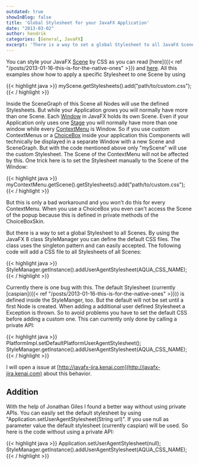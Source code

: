 ```yaml
---
outdated: true
showInBlog: false
title: 'Global Stylesheet for your JavaFX Application'
date: "2013-03-02"
author: hendrik
categories: [General, JavaFX]
excerpt: 'There is a way to set a global Stylesheet to all JavaFX Scenes in your app. By using the JavaFX 8 class StyleManager you can define the default CSS files.'
---
```

You can style your JavaFX [Scene](http://docs.oracle.com/javafx/2/api/javafx/scene/Scene.html) by CSS as you can read [here]({{< ref "/posts/2013-01-16-this-is-for-the-native-ones" >}}) and [here](http://docs.oracle.com/javafx/2/css_tutorial/jfxpub-css_tutorial.htm). All this examples show how to apply a specific Stylesheet to one Scene by using

{{< highlight java >}}
myScene.getStylesheets().add("path/to/custom.css");
{{< / highlight >}}

Inside the SceneGraph of this Scene all Nodes will use the defined Stylesheets. But while your Application grows you will normally have more than one Scene. Each [Window](http://docs.oracle.com/javafx/2/api/javafx/stage/Window.html) in JavaFX holds its own Scene. Even if your Application only uses one [Stage](http://docs.oracle.com/javafx/2/api/javafx/stage/Stage.html) you will normally have more than one window while every [ContextMenu](http://docs.oracle.com/javafx/2/api/javafx/scene/control/ContextMenu.html) is Window. So if you use custom ContextMenus or a [ChoiceBox](http://docs.oracle.com/javafx/2/api/javafx/scene/control/ChoiceBox.html) inside your application this Components will technically be displayed in a separate Window with a new Scene and SceneGraph. But with the code mentioned above only "myScene" will use the custom Stylesheet. The Scene of the ContextMenu will not be affected by this. One trick here is to set the Stylesheet manually to the Scene of the Window:

{{< highlight java >}}
myContextMenu.getScene().getStylesheets().add("path/to/custom.css");
{{< / highlight >}}

But this is only a bad workaround and you won't do this for every ContextMenu. When you use a ChoiceBox you even can't access the Scene of the popup because this is defined in private methods of the ChoiceBoxSkin.

But there is a way to set a global Stylesheet to all Scenes. By using the JavaFX 8 class StyleManager you can define the default CSS files. The class uses the singleton pattern and can easily accepted. The following code will add a CSS file to all Stylesheets of all Scenes:

{{< highlight java >}}
StyleManager.getInstance().addUserAgentStylesheet(AQUA_CSS_NAME);
{{< / highlight >}}

Currently there is one bug with this. The default Stylesheet (currently [caspian]({{< ref "/posts/2013-01-16-this-is-for-the-native-ones" >}})) is defined inside the StyleManger, too. But the default will not be set until a first Node is created. When adding a additional user defined Stylesheet a Exception is thrown. So to avoid problems you have to set the default CSS before adding a custom one. This can currently only done by calling a private API:

{{< highlight java >}}
PlatformImpl.setDefaultPlatformUserAgentStylesheet();
StyleManager.getInstance().addUserAgentStylesheet(AQUA_CSS_NAME);
{{< / highlight >}}

I will open a issue at [http://javafx-jira.kenai.com](http://javafx-jira.kenai.com) about this behavior.

## Addition

With the help of Jonathan Giles I found a better way without using private APIs. You can easily set the default stylesheet by using "Application.setUserAgentStylesheet(String url)". If you use null as parameter value the default stylesheet (currently caspian) will be used. So here is the code without using a private API:

{{< highlight java >}}
Application.setUserAgentStylesheet(null);
StyleManager.getInstance().addUserAgentStylesheet(AQUA_CSS_NAME);
{{< / highlight >}}
